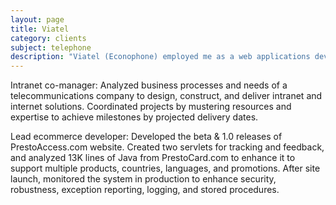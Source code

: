 ```yaml
---
layout: page
title: Viatel
category: clients
subject: telephone
description: "Viatel (Econophone) employed me as a web applications developer from 1999–2001."
---
```


Intranet co-manager: Analyzed business processes and needs of a telecommunications company to design, construct, and deliver intranet and internet solutions. Coordinated projects by mustering resources and expertise to achieve milestones by projected delivery dates.

Lead ecommerce developer: Developed the beta & 1.0 releases of PrestoAccess.com website. Created two servlets for tracking and feedback, and analyzed 13K lines of Java from PrestoCard.com to enhance it to support multiple products, countries, languages, and promotions. After site launch, monitored the system in production to enhance security, robustness, exception reporting, logging, and stored procedures.
